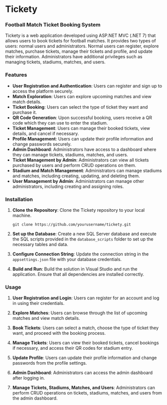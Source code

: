 # Tickety 
### Football Match Ticket Booking System
Tickety is a web application developed using ASP.NET MVC (.NET 7) that allows users to book tickets for football matches. It provides two types of users: normal users and administrators. Normal users can register, explore matches, purchase tickets, manage their tickets and profile, and update their information. Administrators have additional privileges such as managing tickets, stadiums, matches, and users.

### Features

- **User Registration and Authentication**: Users can register and sign up to access the platform securely.
- **Match Exploration**: Users can explore upcoming matches and view match details.
- **Ticket Booking**: Users can select the type of ticket they want and purchase it.
- **QR Code Generation**: Upon successful booking, users receive a QR code which they can use to enter the stadium.
- **Ticket Management**: Users can manage their booked tickets, view details, and cancel if necessary.
- **Profile Management**: Users can update their profile information and change passwords securely.
- **Admin Dashboard**: Administrators have access to a dashboard where they can manage tickets, stadiums, matches, and users.
- **Ticket Management by Admin**: Administrators can view all tickets purchased by users and perform CRUD operations on them.
- **Stadium and Match Management**: Administrators can manage stadiums and matches, including creating, updating, and deleting them.
- **User Management by Admin**: Administrators can manage other administrators, including creating and assigning roles.

### Installation

1. **Clone the Repository**: Clone the Tickety repository to your local machine.
   ```
   git clone https://github.com/yourusername/tickety.git
   ```

2. **Set up the Database**: Create a new SQL Server database and execute the SQL scripts provided in the `database_scripts` folder to set up the necessary tables and data.

3. **Configure Connection String**: Update the connection string in the `appsettings.json` file with your database credentials.

4. **Build and Run**: Build the solution in Visual Studio and run the application. Ensure that all dependencies are installed correctly.

### Usage

1. **User Registration and Login**: Users can register for an account and log in using their credentials.

2. **Explore Matches**: Users can browse through the list of upcoming matches and view match details.

3. **Book Tickets**: Users can select a match, choose the type of ticket they want, and proceed with the booking process.

4. **Manage Tickets**: Users can view their booked tickets, cancel bookings if necessary, and access their QR codes for stadium entry.

5. **Update Profile**: Users can update their profile information and change passwords from the profile settings.

6. **Admin Dashboard**: Administrators can access the admin dashboard after logging in.

7. **Manage Tickets, Stadiums, Matches, and Users**: Administrators can perform CRUD operations on tickets, stadiums, matches, and users from the admin dashboard.


